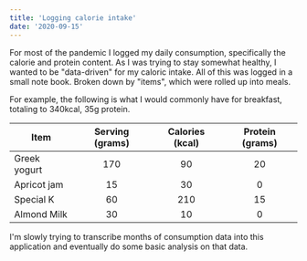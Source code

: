 ```yaml
---
title: 'Logging calorie intake'
date: '2020-09-15'
---
```


For most of the pandemic I logged my daily consumption, specifically the calorie and protein content. As I was trying to stay somewhat healthy, I wanted to be "data-driven" for my caloric intake. All of this was logged in a small note book. Broken down by "items", which were rolled up into meals.

For example, the following is what I would commonly have for breakfast, totaling to 340kcal, 35g protein.

| Item         | Serving (grams) | Calories (kcal) | Protein (grams) |
| ------------ | :-------------: | :-------------: | :-------------: |
| Greek yogurt |       170       |       90        |       20        |
| Apricot jam  |       15        |       30        |        0        |
| Special K    |       60        |       210       |       15        |
| Almond Milk  |       30        |       10        |        0        |

I'm slowly trying to transcribe months of consumption data into this application and eventually do some basic analysis on that data.
